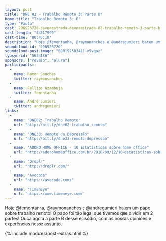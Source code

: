 ```yaml
---
layout: post
title: "DNE 82 - Trabalho Remoto 3: Parte B"
home-title: "Trabalho Remoto 3: B"
type: "Pauta"
cast: 296926720-devnaestrada-devnaestrada-82-trabalho-remoto-3-parte-b.mp3
cast-length: "44517999"
cast-time: "00:46:18"
description: "Hoje @femontanha, @raymonanches e @andregumieri batem um papo sobre trabalho remoto! O papo foi tão legal que tivemos que dividir em 2 partes! Ouça agora a parte B desse episódio, com as nossas opiniões e experências nesse assunto."
soundcloud-id: "296926720"
soundcloud-post-image: "000197503412-v9vqaz"
lybsyn-id: "5634186"
sponsors: ["revelo", "alura"]
participants:
  -
    name: Ramon Sanches
    twitter: raymonsanches
  -
    name: Fellipe Azambuja
    twitter: femontanha
  -
    name: André Gumieri
    twitter: andregumieri
links:
  -
    name: "DNE02: Trabalho Remoto"
    url: "http://bit.ly/dne02-trabalho-remoto"
  -
    name: "DNE33: Remoto da Depressão"
    url: "http://bit.ly/dne33-remoto-depressao"
  -
    name: "ADORO HOME OFFICE - 10 Estatísticas sobre home office"
    url: "http://adorohomeoffice.com.br/2016/09/12/10-estatisticas-sobre-home-office/"
  -
    name: "Droplr"
    url: "http://droplr.com/"
  -
    name: "Avocode"
    url: "https://avocode.com/"
  -
    name: "Timeneye"
    url: "https://www.timeneye.com/"
---
```


Hoje @femontanha, @raymonanches e @andregumieri batem um papo sobre trabalho remoto! O papo foi tão legal que tivemos que dividir em 2 partes! Ouça agora a parte B desse episódio, com as nossas opiniões e experências nesse assunto.

{% include modules/post-extras.html %}

